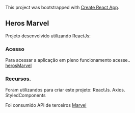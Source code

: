This project was bootstrapped with [Create React App](https://github.com/facebook/create-react-app).

## Heros Marvel

Projeto desenvolvido utilizando ReactJs:

### Acesso

Para acessar a aplicação em pleno funcionamento acesse..<br />
[herosMarvel](https://herosmarvel.netlify.app/)

### Recursos.

Foram utilizandos para criar este projeto:
ReactJs.
Axios.
StyledComponents

Foi consumido API de terceiros [Marvel](https://developer.marvel.com/)

